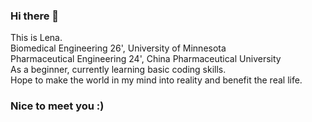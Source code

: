 ### Hi there 👋
This is Lena.<br>
Biomedical Engineering 26', University of Minnesota<br>
Pharmaceutical Engineering 24', China Pharmaceutical University<br>
As a beginner, currently learning basic coding skills.<br>
Hope to make the world in my mind into reality and benefit the real life.<br>
### Nice to meet you :)
<!--
**LenaASu/LenaASu** is a ✨ _special_ ✨ repository because its `README.md` (this file) appears on your GitHub profile.

Here are some ideas to get you started:

- 🔭 I’m currently working on ...
- 🌱 I’m currently learning 
- 👯 I’m looking to collaborate on ...
- 🤔 I’m looking for help with ...
- 💬 Ask me about ...
- 📫 Email: 
- 😄 Pronouns: ...
- ⚡ Fun fact: ...
-->
